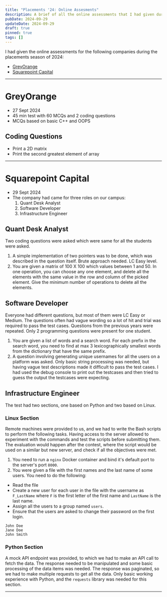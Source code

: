 ```yaml
---
title: "Placements '24: Online Assesments"
description: A brief of all the online assessments that I had given during the placements season of 2024.
pubDate: 2024-09-29
updateDate: 2024-09-29
draft: true
pinned: true
tags: []
---
```


I had given the online assessments for the following companies during the placements season of 2024:

- [GreyOrange](#greyorange)
- [Squarepoint Capital](#squarepoint-capital)

---

# GreyOrange

- 27 Sept 2024
- 45 min test with 60 MCQs and 2 coding questions
- MCQs based on basic C++ and OOPS

## Coding Questions

- Print a 2D matrix
- Print the second greatest element of array

---

# Squarepoint Capital

- 29 Sept 2024
- The company had came for three roles on our campus:
  1. Quant Desk Analyst
  2. Software Developer
  3. Infrastructure Engineer

## Quant Desk Analyst

Two coding questions were asked which were same for all the students were asked.

1. A simple implementation of two pointers was to be done, which was described in the question itself. Brute approach needed. LC Easy level.
2. You are given a matrix of 100 X 100 which values between 1 and 50. In one operation, you can choose any one element, and delete all the elements with the same value in the row and column of the picked element. Give the minimum number of operations to delete all the elements.

## Software Developer

Everyone had different questions, but most of them were LC Easy or Medium. The questions often had vague wording so a lot of hit and trial was required to pass the test cases. Questions from the previous years were repeated. Only 2 programming questions were present for one student.

1. You are given a list of words and a search word. For each prefix in the search word, you need to find at max 3 lexicographically smallest words from the dictionary that have the same prefix.
2. A question involving generating unique usernames for all the users on a platform was asked. Only basic string processing was needed, but having vague test descriptions made it difficult to pass the test cases. I had used the debug console to print out the testcases and then tried to guess the output the testcases were expecting.

## Infrastructure Engineer

The test had two sections, one based on Python and two based on Linux.

### Linux Section

Remote machines were provided to us, and we had to write the Bash scripts to perform the following tasks. Having access to the server allowed to experiment with the commands and test the scripts before submitting them. The evaluation would happen after the contest, where the script would be used on a similar but new server, and check if all the objectives were met.

1. You need to run a `nginx` Docker container and bind it's default port to the server's port `8000`.
2. You were given a file with the first names and the last name of some users. You need to do the following:

- Read the file
- Create a new user for each user in the file with the username as `F_LastName` where `F` is the first letter of the first name and `LastName` is the last name.
- Assign all the users to a group named `users`.
- Ensure that the users are asked to change their password on the first login.

```
John Doe
Jane Doe
John Smith
```

### Python Section

A mock API endpoint was provided, to which we had to make an API call to fetch the data. The response needed to be manipulated and some basic processing of the data items was needed. The response was paginated, so we had to make multiple requests to get all the data. Only basic working experience with Python, and the `requests` library was needed for this section.

---
